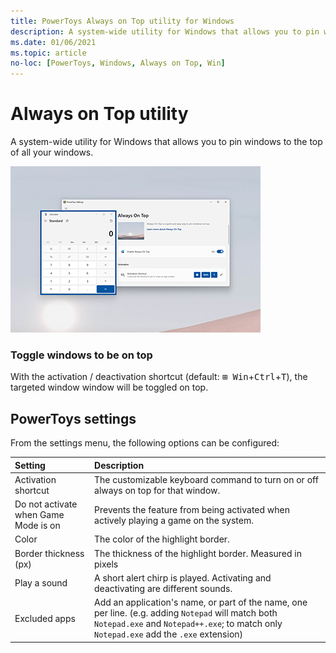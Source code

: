 ```yaml
---
title: PowerToys Always on Top utility for Windows
description: A system-wide utility for Windows that allows you to pin windows to the top of your screen.
ms.date: 01/06/2021
ms.topic: article
no-loc: [PowerToys, Windows, Always on Top, Win]
---
```


# Always on Top utility

A system-wide utility for Windows that allows you to pin windows to the top of all your windows.

![ColorPicker](../images/pt-always-on-top.png)

### Toggle windows to be on top

With the activation / deactivation shortcut (default: <kbd>⊞ Win</kbd>+<kbd>Ctrl</kbd>+<kbd>T</kbd>), the targeted window window will be toggled on top.

## PowerToys settings

From the settings menu, the following options can be configured:

| Setting | Description |
| :--- | :--- |
| Activation shortcut | The customizable keyboard command to turn on or off always on top for that window. |
| Do not activate when Game Mode is on | Prevents the feature from being activated when actively playing a game on the system. |
| Color | The color of the highlight border. |
| Border thickness (px)| The thickness of the highlight border. Measured in pixels |
| Play a sound | A short alert chirp is played. Activating and deactivating are different sounds. |
| Excluded apps | Add an application's name, or part of the name, one per line. (e.g. adding `Notepad` will match both `Notepad.exe` and `Notepad++.exe`; to match only `Notepad.exe` add the `.exe` extension) |
